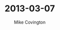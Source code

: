 ---
title: 2013-03-07
layout: schedule
categories: schedule
comments: true
author: Mike Covington
classdate: 2013-03-21
reading:
 - title: "ggplot2 ch5: 'Toolbox'"
   link:
homework:
 - q: "2013-03-04-ch5-review.md"
   a:
 - q: "2013-03-04-elaborate-upon-plot.md"
   a: "2013-03-14-elaborate-upon-plot-solutions.md"
exercises:
 - q: "2013-03-21-restyle.md"
   a:
resources:
 - title: "The Coding Collective™"
   link:  "2013-03-05-the-coding-collective.md"
---